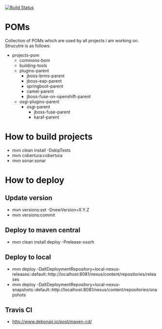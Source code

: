 [![Build Status](https://travis-ci.org/garethahealy/poms.svg?branch=master)](https://travis-ci.org/garethahealy/poms)

# POMs
Collection of POMs which are used by all projects i am working on. Strucutre is as follows:

- projects-pom
    - commons-bom
    - building-tools
    - plugins-parent
      - jboss-brms-parent
      - jboss-eap-parent
      - springboot-parent
      - camel-parent
      - jboss-fuse-on-openshift-parent
    - osgi-plugins-parent
        - osgi-parent
            - jboss-fuse-parent
            - karaf-parent

# How to build projects
- mvn clean install -DskipTests
- mvn cobertura:cobertura
- mvn sonar:sonar

# How to deploy
## Update version
- mvn versions:set -DnewVersion=X.Y.Z
- mvn versions:commit

## Deploy to maven central
- mvn clean install deploy -Prelease-ossrh

## Deploy to local
- mvn deploy -DaltDeploymentRepository=local-nexus-releases::default::http://localhost:8081/nexus/content/repositories/releases
- mvn deploy -DaltDeploymentRepository=local-nexus-snapshots::default::http://localhost:8081/nexus/content/repositories/snapshots


## Travis CI
- http://www.debonair.io/post/maven-cd/

